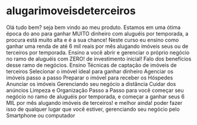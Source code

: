 # alugarimoveisdeterceiros
Olá tudo bem? seja bem vindo ao meu produto. Estamos em uma ótima época do ano para ganhar MUITO dinheiro com aluguéis por temporada, a procura está muito alta e é a sua chance!  Neste curso eu ensino como ganhar uma renda de até 6 mil reais por mês alugando imóveis seus ou de terceiros por temporada. Ensino a você abrir e gerenciar o próprio negócio no ramo de aluguéis com ZERO! de investimento inicial! Falo dos benefícios desse ramo de negócios. Ensino Técnicas de captação de imóveis de terceiros  Selecionar o imóvel ideal para ganhar dinheiro Agenciar os imóveis passo a passo Preparar o imóvel para receber os Hóspedes Anunciar os imóveis Gerenciando seu negócio a distância Cuidar dos anúncios Limpeza e Organização Passo a Passo para você começar seu negócio no ramo de aluguéis por temporada, e começar a ganhar seus 6 MIL por mês alugando imóveis de terceiros! e melhor ainda! poder fazer isso de qualquer lugar que você estiver, gerenciando seu negócio pelo Smartphone ou computador
